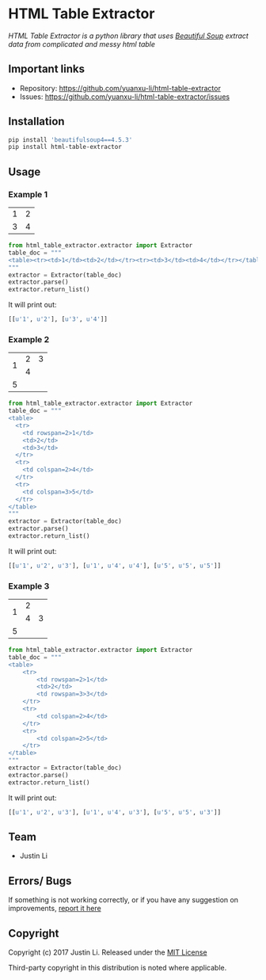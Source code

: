 # HTML Table Extractor
_HTML Table Extractor is a python library that uses [Beautiful Soup](https://www.crummy.com/software/BeautifulSoup/) extract data from complicated and messy html table_

## Important links
* Repository: https://github.com/yuanxu-li/html-table-extractor
* Issues: https://github.com/yuanxu-li/html-table-extractor/issues

## Installation

```bash
pip install 'beautifulsoup4==4.5.3'
pip install html-table-extractor
```

## Usage

### Example 1

<table><tr><td>1</td><td>2</td></tr><tr><td>3</td><td>4</td></tr></table>

```python
from html_table_extractor.extractor import Extractor
table_doc = """
<table><tr><td>1</td><td>2</td></tr><tr><td>3</td><td>4</td></tr></table>
"""
extractor = Extractor(table_doc)
extractor.parse()
extractor.return_list()
```
It will print out:
```python
[[u'1', u'2'], [u'3', u'4']]
```

### Example 2

<table>
    <tr>
        <td rowspan=2>1</td>
        <td>2</td>
        <td>3</td>
    </tr>
    <tr>
        <td colspan=2>4</td>
    </tr>
    <tr>
        <td colspan=3>5</td>
    </tr>
</table>

```python
from html_table_extractor.extractor import Extractor
table_doc = """
<table>
  <tr>
    <td rowspan=2>1</td>
    <td>2</td>
    <td>3</td>
  </tr>
  <tr>
    <td colspan=2>4</td>
  </tr>
  <tr>
    <td colspan=3>5</td>
  </tr>
</table>
"""
extractor = Extractor(table_doc)
extractor.parse()
extractor.return_list()
```
It will print out:
```python
[[u'1', u'2', u'3'], [u'1', u'4', u'4'], [u'5', u'5', u'5']]
```

### Example 3

<table>
    <tr>
        <td rowspan=2>1</td>
        <td>2</td>
        <td rowspan=3>3</td>
    </tr>
    <tr>
        <td colspan=2>4</td>
    </tr>
    <tr>
        <td colspan=2>5</td>
    </tr>
</table>

```python
from html_table_extractor.extractor import Extractor
table_doc = """
<table>
    <tr>
        <td rowspan=2>1</td>
        <td>2</td>
        <td rowspan=3>3</td>
    </tr>
    <tr>
        <td colspan=2>4</td>
    </tr>
    <tr>
        <td colspan=2>5</td>
    </tr>
</table>
"""
extractor = Extractor(table_doc)
extractor.parse()
extractor.return_list()
```
It will print out:
```python
[[u'1', u'2', u'3'], [u'1', u'4', u'3'], [u'5', u'5', u'3']]
```

## Team

* Justin Li

## Errors/ Bugs

If something is not working correctly, or if you have any suggestion on improvements, [report it here](https://github.com/yuanxu-li/table-extractor/issues)

## Copyright

Copyright (c) 2017 Justin Li. Released under the [MIT License](https://github.com/yuanxu-li/html-table-extractor/blob/master/README.md)

Third-party copyright in this distribution is noted where applicable.

